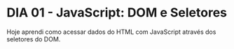 # DIA 01 - JavaScript: DOM e Seletores

Hoje aprendi como acessar dados do HTML com JavaScript através dos seletores do DOM.

